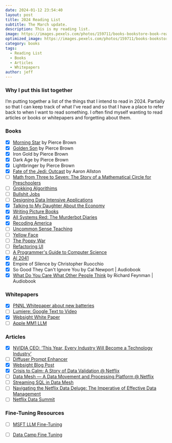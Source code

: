 ```yaml
---
date: 2024-01-12 23:54:40
layout: post
title: 2024 Reading List
subtitle: The March update.
description: This is my reading list.
image: https://images.pexels.com/photos/159711/books-bookstore-book-reading-159711.jpeg
optimized_image: https://images.pexels.com/photos/159711/books-bookstore-book-reading-159711.jpeg
category: books
tags:
  - Reading List
  - Books
  - Articles 
  - Whitepapers
author: jeff
---
```

### Why I put this list together

I’m putting together a list of the things that I intend to read in 2024. Partially so that I can keep track of what I've read and so that I have a place to refer back to when I want to read something. I often find myself wanting to read articles or books or whitepapers and forgetting about them.

### Books
- [x] [Morning Star](https://en.wikipedia.org/wiki/Morning_Star_(Brown_novel)) by Pierce Brown
- [x] [Golden Son](https://en.wikipedia.org/wiki/Golden_Son) by Pierce Brown
- [x] Iron Gold by Pierce Brown
- [x] Dark Age by Pierce Brown
- [x] Lightbringer by Pierce Brown
- [x] [Fate of the Jedi: Outcast](https://www.amazon.com/Outcast-Star-Wars-Fate-Jedi/dp/0345509072) by Aaron Allston
- [ ] [Math from Three to Seven: The Story of a Mathematical Circle for Preschoolers]()
- [ ] [Grokking Algorithims](https://www.amazon.com/Grokking-Algorithms-illustrated-programmers-curious/dp/1617292230)
- [ ] [Bullshit Jobs]()
- [ ] [Designing Data Intensive Applications]()
- [x] [Talking to My Daughter About the Economy]()
- [x] [Writing Picture Books]()
- [x] [All Systems Red: The Murderbot Diaries]()
- [x] [Recoding America]()
- [ ] [Uncommon Sense Teaching]()
- [ ] [Yellow Face]()
- [ ] [The Poppy War](https://en.wikipedia.org/wiki/The_Poppy_War)
- [ ] [Refactoring UI](https://www.refactoringui.com/)
- [ ] [A Programmer's Guide to Computer Science](https://www.amazon.com/Programmers-Guide-Computer-Science-self-taught/dp/195120400X)
- [x] [AI 2041](https://www.amazon.com/AI-2041-Ten-Visions-Future/dp/0593238311/ref=asc_df_0593238311/?tag=hyprod-20&linkCode=df0&hvadid=693617400601&hvpos=&hvnetw=g&hvrand=4873485742954813674&hvpone=&hvptwo=&hvqmt=&hvdev=c&hvdvcmdl=&hvlocint=&hvlocphy=9011545&hvtargid=pla-2265659793504&psc=1&mcid=50f1d6a4c2523b439ce5ce675a8a3f9b&gad_source=1)
- [x] Empire of Silence by Christopher Ruocchio
- [x] So Good They Can't Ignore You by Cal Newport | Audiobook
- [x] [What Do You Care What Other People Think]() by Richard Feynman | Audiobook

### Whitepapers
- [x] [PNNL Whitepaper about new batteries](https://arxiv.org/abs/2401.04070Microsoft)
- [ ] [Lumiere: Google Text to Video](https://arxiv.org/abs/2401.12945)
- [x] [Websight White Paper](https://arxiv.org/abs/2403.09029)
- [ ] [Apple MM1 LLM](https://arxiv.org/abs/2403.09611)

### Articles
 - [x] [NVIDIA CEO: ‘This Year, Every Industry Will Become a Technology Industry’](https://blogs.nvidia.com/blog/nvidia-ceo-ai-drug-discovery-jp-morgan-healthcare-2024/)
 - [ ] [Diffuser Prompt Enhancer](https://github.com/huggingface/diffusers/discussions/7321)
 - [x] [Websight Blog Post](https://huggingface.co/blog/websight)
 - [x] [Crisis to Calm: A Story of Data Validation @ Netflix](https://www.infoq.com/presentations/data-validation-netflix/)
 - [ ] [Data Mesh — A Data Movement and Processing Platform @ Netflix](https://netflixtechblog.com/data-mesh-a-data-movement-and-processing-platform-netflix-1288bcab2873)
 - [ ] [Streaming SQL in Data Mesh](https://netflixtechblog.com/streaming-sql-in-data-mesh-0d83f5a00d08)
 - [ ] [Navigating the Netflix Data Deluge: The Imperative of Effective Data Management](https://netflixtechblog.medium.com/navigating-the-netflix-data-deluge-the-imperative-of-effective-data-management-e39af70f81f7)
 - [ ] [Netflix Data Summit](https://www.youtube.com/playlist?list=PLSECvWLlUYeF06QK5FOOELvgKdap3cQf0)
 
### Fine-Tuning Resources
- [ ] [MSFT LLM Fine-Tuning](https://learn.microsoft.com/en-us/training/modules/finetune-foundation-model-with-azure-machine-learning/?source=recommendations)
- [ ] [Data Camp Fine Tuning](https://www.datacamp.com/tutorial/fine-tuning-large-language-models)


